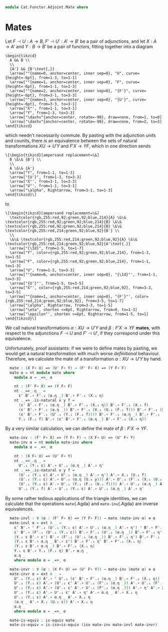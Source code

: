 <!--
```agda
open import Cat.Functor.Adjoint
open import Cat.Prelude

import Cat.Functor.Reasoning
import Cat.Reasoning
```
-->

```agda
module Cat.Functor.Adjoint.Mate where
```

# Mates

Let $F \dashv U : A \to B$, $F' \dashv U' : A' \to B'$ be a pair of
adjunctions, and let $X : A \to A'$ and $Y : B \to B'$ be a pair of
functors, fitting together into a diagram

~~~{.quiver}
\begin{tikzcd}
  A && B \\
  \\
  {A'} && {B'\text{,}}
  \arrow[""{name=0, anchor=center, inner sep=0}, "U", curve={height=-6pt}, from=1-3, to=1-1]
  \arrow[""{name=1, anchor=center, inner sep=0}, "F", curve={height=-6pt}, from=1-1, to=1-3]
  \arrow[""{name=2, anchor=center, inner sep=0}, "{F'}", curve={height=-6pt}, from=3-1, to=3-3]
  \arrow[""{name=3, anchor=center, inner sep=0}, "{U'}", curve={height=-6pt}, from=3-3, to=3-1]
  \arrow["X"', from=1-1, to=3-1]
  \arrow["Y", from=1-3, to=3-3]
  \arrow["\dashv"{anchor=center, rotate=-90}, draw=none, from=1, to=0]
  \arrow["\dashv"{anchor=center, rotate=-90}, draw=none, from=2, to=3]
\end{tikzcd}
~~~

which needn't necessarily commute. By pasting with the adjunction units
and counits, there is an equivalence between the sets of natural
transformations $XU \to U'Y$ and $F'X \to YF$, which in one direction
sends

~~~{.quiver}
\[\begin{tikzcd}[ampersand replacement=\&]
  B \&\& {B'} \\
  \\
  A \&\& {A'}
  \arrow["Y", from=1-1, to=1-3]
  \arrow["{U'}", from=1-3, to=3-3]
  \arrow["X"', from=3-1, to=3-3]
  \arrow["U"', from=1-1, to=3-1]
  \arrow["\alpha", Rightarrow, from=3-1, to=1-3]
\end{tikzcd}\]
~~~

to

~~~{.quiver}
\[\begin{tikzcd}[ampersand replacement=\&]
  \textcolor{rgb,255:red,92;green,92;blue,214}{A} \&\& \textcolor{rgb,255:red,92;green,92;blue,214}{B} \&\& \textcolor{rgb,255:red,92;green,92;blue,214}{B} \&\& \textcolor{rgb,255:red,214;green,92;blue,92}{B'} \\
  \\
  \&\& \textcolor{rgb,255:red,214;green,92;blue,92}{A} \&\& \textcolor{rgb,255:red,214;green,92;blue,92}{A'\text{.}}
  \arrow["{\Id}", from=1-5, to=1-7]
  \arrow["Y", color={rgb,255:red,92;green,92;blue,214}, from=1-3, to=1-5]
  \arrow["F", color={rgb,255:red,92;green,92;blue,214}, from=1-1, to=1-3]
  \arrow["U", from=1-3, to=3-3]
  \arrow[""{name=0, anchor=center, inner sep=0}, "{\Id}"', from=1-1, to=3-3]
  \arrow["{U'}"', from=1-5, to=3-5]
  \arrow["X"', color={rgb,255:red,214;green,92;blue,92}, from=3-3, to=3-5]
  \arrow[""{name=1, anchor=center, inner sep=0}, "{F'}"', color={rgb,255:red,214;green,92;blue,92}, from=3-5, to=1-7]
  \arrow["\alpha", Rightarrow, from=3-3, to=1-5]
  \arrow["\eta", shorten <=6pt, Rightarrow, from=0, to=1-3]
  \arrow["\epsilon"', shorten >=6pt, Rightarrow, from=1-5, to=1]
\end{tikzcd}\]
~~~

We call natural transformations $\alpha : XU \to U'Y$ and $\beta : F'X
\to YF$ **mates**, with respect to the adjunctions $F \dashv U$ and $F'
\dashv U'$, if they correspond under this equivalence.

<!--
```agda
open Functor

module _
  {oa ℓa ob ℓb oc ℓc od ℓd}
  {A : Precategory oa ℓa}
  {A' : Precategory ob ℓb}
  {B : Precategory oc ℓc}
  {B' : Precategory od ℓd}
  {F : Functor A B}
  {U : Functor B A}
  {F' : Functor A' B'}
  {U' : Functor B' A'}
  (F⊣U : F ⊣ U)
  (F'⊣U' : F' ⊣ U')
  (X : Functor A A')
  (Y : Functor B B')
  where
  private
    module F⊣U = _⊣_ F⊣U
    module F'⊣U' = _⊣_ F'⊣U'
    module U = Cat.Functor.Reasoning U
    module U' = Cat.Functor.Reasoning U'
    module F = Cat.Functor.Reasoning F
    module F' = Cat.Functor.Reasoning F'
    module X = Cat.Functor.Reasoning X
    module Y = Cat.Functor.Reasoning Y
    module A = Cat.Reasoning A
    module B = Cat.Reasoning B
    module A' = Cat.Reasoning A'
    module B' = Cat.Reasoning B'

  private
    η : ∀ {x} → A.Hom x (U.₀ (F.₀ x))
    η = F⊣U.unit.η _

    ε : ∀ {x} → B.Hom (F.₀ (U.₀ x)) x
    ε = F⊣U.counit.ε _

    η' : ∀ {x} → A'.Hom x (U'.₀ (F'.₀ x))
    η' = F'⊣U'.unit.η _

    ε' : ∀ {x} → B'.Hom (F'.₀ (U'.₀ x)) x
    ε' = F'⊣U'.counit.ε _
```
-->

Unfortunately, proof assistants: if we were to define mates by pasting,
we would get a natural transformation with much worse _definitional_
behaviour. Therefore, we calculate the mate of a transformation $\alpha
: XU \to U'Y$ by hand.

```agda
  mate : (X F∘ U) => (U' F∘ Y) → (F' F∘ X) => (Y F∘ F)
  mate α = nt module mate where
    module α = _=>_ α

    nt : (F' F∘ X) => (Y F∘ F)
    nt ._=>_.η _ =
      ε' B'.∘ F'.₁ (α.η _) B'.∘ F'.₁ (X.₁ η)
    nt ._=>_.is-natural x y f =
      (ε' B'.∘ F'.₁ (α.η _) B'.∘ F'.₁ (X.₁ η)) B'.∘ F'.₁ (X.₁ f)              ≡⟨ B'.extendr (B'.pullr (F'.weave (X.weave (F⊣U.unit.is-natural _ _ _)))) ⟩
      (ε' B'.∘ F'.₁ (α.η _)) B'.∘ F'.₁ (X.₁ (U.₁ (F.₁ f))) B'.∘ F'.₁ (X.₁ η)  ≡⟨ B'.extendl (B'.extendr (F'.weave (α.is-natural _ _ _))) ⟩
      (ε' B'.∘ F'.₁ (U'.₁ (Y.₁ (F.₁ f)))) B'.∘ F'.₁ (α.η _) B'.∘ F'.₁ (X.₁ η) ≡⟨ B'.pushl (F'⊣U'.counit.is-natural _ _ _) ⟩
      Y.₁ (F.₁ f) B'.∘ (ε' B'.∘ F'.₁ (α.η _) B'.∘ F'.₁ (X.₁ η))               ∎
```

By a very similar calculation, we can define the mate of $\beta : F'X
\to YF$.

```agda
  mate-inv : (F' F∘ X) => (Y F∘ F) → (X F∘ U) => (U' F∘ Y)
  mate-inv α = nt module mate-inv where
    module α = _=>_ α

    nt : (X F∘ U) => (U' F∘ Y)
    nt ._=>_.η _ =
      U'.₁ (Y.₁ ε) A'.∘ U'.₁ (α.η _) A'.∘ η'
    nt ._=>_.is-natural x y f =
      (U'.₁ (Y.₁ ε) A'.∘ U'.₁ (α.η _) A'.∘ η') A'.∘ X.₁ (U.₁ f)                     ≡⟨ A'.extendr (A'.pullr (F'⊣U'.unit.is-natural _ _ _)) ⟩
      (U'.₁ (Y.₁ ε) A'.∘ U'.₁ (α.η (U.₀ y))) A'.∘ U'.₁ (F'.₁ (X.₁ (U.₁ f))) A'.∘ η' ≡⟨ A'.extendl (A'.extendr (U'.weave (α.is-natural _ _ _))) ⟩
      (U'.₁ (Y.₁ ε) A'.∘ U'.₁ (Y.₁ (F.₁ (U.₁ f)))) A'.∘ U'.₁ (α.η _) A'.∘ η'        ≡⟨ A'.pushl (U'.weave (Y.weave (F⊣U.counit.is-natural _ _ f))) ⟩
      U'.₁ (Y.₁ f) A'.∘ U'.₁ (Y.₁ ε) A'.∘ U'.₁ (α.η _) A'.∘ η'                      ∎
```

By some rather tedious applications of the triangle identities, we can
calculate that the operations `mate`{.Agda} and `mate-inv`{.Agda} are
inverse equivalences.

```agda
  mate-invl : ∀ (α : (F' F∘ X) => (Y F∘ F)) → mate (mate-inv α) ≡ α
  mate-invl α = ext λ _ →
    ε' B'.∘ ⌜ F'.₁ (U'.₁ (Y.₁ ε) A'.∘ U'.₁ (α.η _) A'.∘ η') ⌝ B'.∘ F'.₁ (X.₁ η)           ≡⟨ ap! (F'.F-∘ _ _ ∙ (ap₂ B'._∘_ refl (F'.F-∘ _ _))) ⟩
    ε' B'.∘ (F'.₁ (U'.₁ (Y.₁ ε)) B'.∘ F'.₁ (U'.₁ (α.η _)) B'.∘ F'.₁ η') B'.∘ F'.₁ (X.₁ η) ≡⟨ B'.extendl (B'.pulll (F'⊣U'.counit.is-natural _ _ _)) ⟩
    (Y.₁ ε B'.∘ ε') B'.∘ (F'.₁ (U'.₁ (α.η _)) B'.∘ F'.₁ η') B'.∘ F'.₁ (X.₁ η)             ≡⟨ B'.extendl (B'.pulll (B'.pullr (F'⊣U'.counit.is-natural _ _ _))) ⟩
    (Y.₁ ε B'.∘ α.η _ B'.∘ ε') B'.∘ F'.₁ η' B'.∘ F'.₁ (X.₁ η)                             ≡⟨ B'.pulll (B'.pullr (B'.cancelr F'⊣U'.zig)) ⟩
    (Y.₁ ε B'.∘ α.η _) B'.∘ F'.₁ (X.₁ η)                                                  ≡⟨ B'.pullr (α.is-natural _ _ _) ⟩
    Y.₁ ε B'.∘ Y.₁ (F.₁ η) B'.∘ α.η _                                                     ≡⟨ B'.cancell (Y.annihilate F⊣U.zig) ⟩
    α.η _                                                                                 ∎
    where module α = _=>_ α

  mate-invr : ∀ (α : (X F∘ U) => (U' F∘ Y)) → mate-inv (mate α) ≡ α
  mate-invr α = ext λ _ →
    U'.₁ (Y.₁ ε) A'.∘ ⌜ U'.₁ (ε' B'.∘ F'.₁ (α.η _) B'.∘ F'.₁ (X.₁ η)) ⌝ A'.∘ η'           ≡⟨ ap! (U'.F-∘ _ _ ∙ (ap₂ A'._∘_ refl (U'.F-∘ _ _))) ⟩
    U'.₁ (Y.₁ ε) A'.∘ (U'.₁ ε' A'.∘ U'.₁ (F'.₁ (α.η _)) A'.∘ U'.₁ (F'.₁ (X.₁ η))) A'.∘ η' ≡⟨ ap₂ A'._∘_ refl (A'.extendr (A'.pullr (sym (F'⊣U'.unit.is-natural _ _ _)))) ⟩
    U'.₁ (Y.₁ ε) A'.∘ (U'.₁ ε' A'.∘ U'.₁ (F'.₁ (α.η _))) A'.∘ η' A'.∘ X.₁ η               ≡⟨ ap₂ A'._∘_ refl (A'.pullr (A'.extendl (sym (F'⊣U'.unit.is-natural _ _ _)))) ⟩
    U'.₁ (Y.₁ ε) A'.∘ U'.₁ ε' A'.∘ η' A'.∘ α.η _ A'.∘ X.₁ η                               ≡⟨ ap₂ A'._∘_ refl (A'.cancell F'⊣U'.zag) ⟩
    U'.₁ (Y.₁ ε) A'.∘ α.η _ A'.∘ X.₁ η                                                    ≡⟨ A'.pulll (sym (α.is-natural _ _ _)) ⟩
    (α.η _ A'.∘ X.₁ (U.₁ ε)) A'.∘ X.₁ η                                                   ≡⟨ A'.cancelr (X.annihilate F⊣U.zag) ⟩
    α.η _                                                                                 ∎
    where module α = _=>_ α

  mate-is-equiv : is-equiv mate
  mate-is-equiv = is-iso→is-equiv (iso mate-inv mate-invl mate-invr)
```
